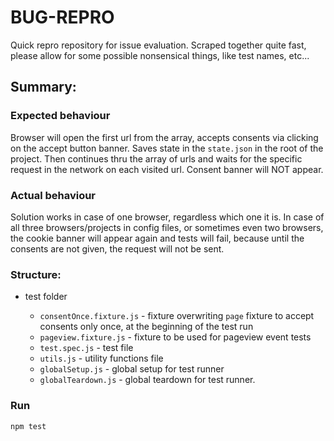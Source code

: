 # BUG-REPRO 

Quick repro repository for issue evaluation. Scraped together quite fast, please allow for some possible nonsensical things, like test names, etc...

## Summary:

### Expected behaviour

Browser will open the first url from the array, accepts consents via clicking on the accept button banner. Saves state in the `state.json` in the root of the project. Then continues thru the array of urls and waits for the specific request in the network on each visited url. Consent banner will NOT appear.

### Actual behaviour

Solution works in case of one browser, regardless which one it is. In case of all three browsers/projects in config files, or sometimes even two browsers, the cookie banner will appear again and tests will fail, because until the consents are not given, the request will not be sent.

### Structure:

- test folder

    - `consentOnce.fixture.js` - fixture overwriting `page` fixture to accept consents only once, at the beginning of the test run
    - `pageview.fixture.js` - fixture to be used for pageview event tests
    - `test.spec.js` - test file
    - `utils.js` - utility functions file
    - `globalSetup.js` - global setup for test runner
    - `globalTeardown.js` - global teardown for test runner.

### Run

`npm test`
